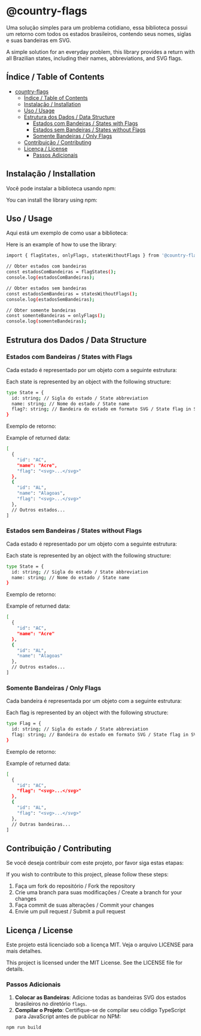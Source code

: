 # @country-flags

Uma solução simples para um problema cotidiano, essa biblioteca possui um retorno com todos os estados brasileiros, contendo seus nomes, siglas e suas bandeiras em SVG.

A simple solution for an everyday problem, this library provides a return with all Brazilian states, including their names, abbreviations, and SVG flags.

## Índice / Table of Contents

- [country-flags](#country-flags)
  - [Índice / Table of Contents](#índice--table-of-contents)
  - [Instalação / Installation](#instalação--installation)
  - [Uso / Usage](#uso--usage)
  - [Estrutura dos Dados / Data Structure](#estrutura-dos-dados--data-structure)
    - [Estados com Bandeiras / States with Flags](#estados-com-bandeiras--states-with-flags)
    - [Estados sem Bandeiras / States without Flags](#estados-sem-bandeiras--states-without-flags)
    - [Somente Bandeiras / Only Flags](#somente-bandeiras--only-flags)
  - [Contribuição / Contributing](#contribuição--contributing)
  - [Licença / License](#licença--license)
    - [Passos Adicionais](#passos-adicionais)

## Instalação / Installation

Você pode instalar a biblioteca usando npm:

You can install the library using npm:


## Uso / Usage

Aqui está um exemplo de como usar a biblioteca:

Here is an example of how to use the library:

```bash
import { flagStates, onlyFlags, statesWithoutFlags } from '@country-flags';

// Obter estados com bandeiras
const estadosComBandeiras = flagStates();
console.log(estadosComBandeiras);

// Obter estados sem bandeiras
const estadosSemBandeiras = statesWithoutFlags();
console.log(estadosSemBandeiras);

// Obter somente bandeiras
const somenteBandeiras = onlyFlags();
console.log(somenteBandeiras);
```

## Estrutura dos Dados / Data Structure

### Estados com Bandeiras / States with Flags

Cada estado é representado por um objeto com a seguinte estrutura:

Each state is represented by an object with the following structure:

```bash
type State = {
  id: string; // Sigla do estado / State abbreviation
  name: string; // Nome do estado / State name
  flag?: string; // Bandeira do estado em formato SVG / State flag in SVG format
}
```

Exemplo de retorno:

Example of returned data:

```bash
[
  {
    "id": "AC",
    "name": "Acre",
    "flag": "<svg>...</svg>"
  },
  {
    "id": "AL",
    "name": "Alagoas",
    "flag": "<svg>...</svg>"
  },
  // Outros estados...
]
```

### Estados sem Bandeiras / States without Flags

Cada estado é representado por um objeto com a seguinte estrutura:

Each state is represented by an object with the following structure:

```bash
type State = {
  id: string; // Sigla do estado / State abbreviation
  name: string; // Nome do estado / State name
}
```

Exemplo de retorno:

Example of returned data:

```bash
[
  {
    "id": "AC",
    "name": "Acre"
  },
  {
    "id": "AL",
    "name": "Alagoas"
  },
  // Outros estados...
]
```

### Somente Bandeiras / Only Flags

Cada bandeira é representada por um objeto com a seguinte estrutura:

Each flag is represented by an object with the following structure:

```bash
type Flag = {
  id: string; // Sigla do estado / State abbreviation
  flag: string; // Bandeira do estado em formato SVG / State flag in SVG format
}
```

Exemplo de retorno:

Example of returned data:

```bash
[
  {
    "id": "AC",
    "flag": "<svg>...</svg>"
  },
  {
    "id": "AL",
    "flag": "<svg>...</svg>"
  },
  // Outras bandeiras...
]
```

## Contribuição / Contributing

Se você deseja contribuir com este projeto, por favor siga estas etapas:

If you wish to contribute to this project, please follow these steps:

1. Faça um fork do repositório / Fork the repository
2. Crie uma branch para suas modificações / Create a branch for your changes
3. Faça commit de suas alterações / Commit your changes
4. Envie um pull request / Submit a pull request

## Licença / License

Este projeto está licenciado sob a licença MIT. Veja o arquivo LICENSE para mais detalhes.

This project is licensed under the MIT License. See the LICENSE file for details.

### Passos Adicionais

1. **Colocar as Bandeiras**: Adicione todas as bandeiras SVG dos estados brasileiros no diretório `flags`.
2. **Compilar o Projeto**: Certifique-se de compilar seu código TypeScript para JavaScript antes de publicar no NPM:

```bash
npm run build
```
